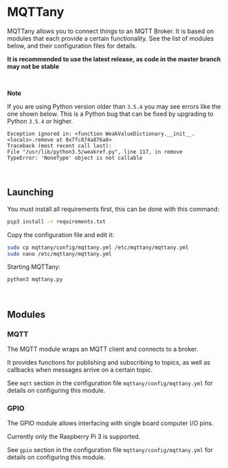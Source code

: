 # MQTTany

MQTTany allows you to connect things to an MQTT Broker.
It is based on modules that each provide a certain functionality.
See the list of modules below, and their configuration files for details.

**It is recommended to use the latest release, as code in the master branch may not be stable**

<br>

**Note**

If you are using Python version older than `3.5.4` you may see errors like the
one shown below. This is a Python bug that can be fixed by upgrading to Python
`3.5.4` or higher.

```none
Exception ignored in: <function WeakValueDictionary.__init__.<locals>.remove at 0x7fc874a876a8>
Traceback (most recent call last):
File "/usr/lib/python3.5/weakref.py", line 117, in remove
TypeError: 'NoneType' object is not callable
```

<br>

## Launching

You must install all requirements first, this can be done with this command:

```sh
pip3 install -r requirements.txt
```

Copy the configuration file and edit it:
```sh
sudo cp mqttany/config/mqttany.yml /etc/mqttany/mqttany.yml
sudo nano /etc/mqttany/mqttany.yml
```

Starting MQTTany:

```sh
python3 mqttany.py
```

<br>

## Modules

### MQTT

The MQTT module wraps an MQTT client and connects to a broker.

It provides functions for publishing and subscribing to topics, as well as callbacks when messages arrive on a certain topic.

See `mqtt` section in the configuration file `mqttany/config/mqttany.yml` for details on configuring this module.

### GPIO

The GPIO module allows interfacing with single board computer I/O pins.

Currently only the Raspberry Pi 3 is supported.

See `gpio` section in the configuration file `mqttany/config/mqttany.yml` for details on configuring this module.
